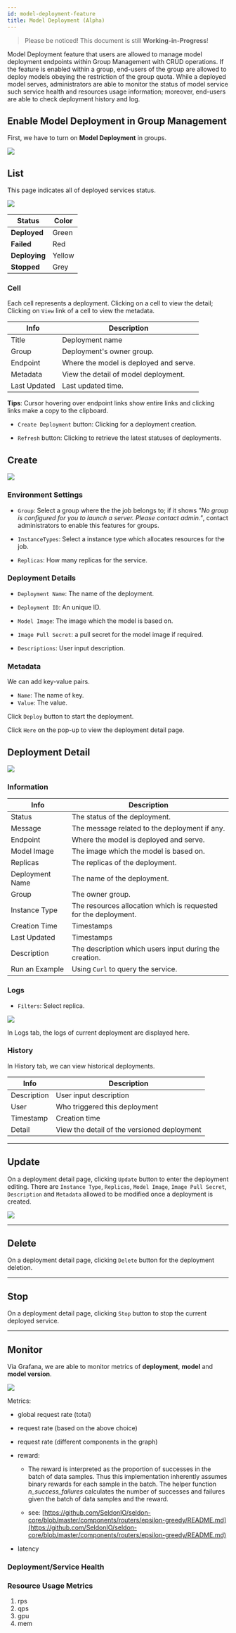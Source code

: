 ```yaml
---
id: model-deployment-feature
title: Model Deployment (Alpha)
---
```


>Please be noticed! This document is still **Working-in-Progress**!

Model Deployment feature that users are allowed to manage model deployment endpoints within Group Management with CRUD operations. If the feature is enabled within a group, end-users of the group are allowed to deploy models obeying the restriction of the group quota. While a deployed model serves, administrators are able to monitor the status of model service such service health and resources usage information; moreover, end-users are able to check deployment history and log.

## Enable Model Deployment in Group Management

First, we have to turn on **Model Deployment** in groups.

![](assets/mdeploy_enable.png)

## List

This page indicates all of deployed services status.

![](assets/mdeploy_grid.png)

|Status   |Color|
|---------|-----|
|**Deployed** |Green |
|**Failed**   |Red   |
|**Deploying**|Yellow|
|**Stopped**  |Grey  |

### Cell

Each cell represents a deployment. Clicking on a cell to view the detail; Clicking on `View` link of a cell to view the metadata.

|Info        |Description|
|------------|-----------|
|Title       | Deployment name|
|Group       | Deployment's owner group.|
|Endpoint    | Where the model is deployed and serve.|
|Metadata    | View the detail of model deployment.|
|Last Updated| Last updated time.|

**Tips**: Cursor hovering over endpoint links show entire links and clicking links make a copy to the clipboard.

+ `Create Deployment` button: Clicking for a deployment creation.

+ `Refresh` button: Clicking to retrieve the latest statuses of deployments.
  
## Create

![](assets/mdeploy_create.png)

### Environment Settings

+ `Group`: Select a group where the the job belongs to; if it shows *"No group is configured for you to launch a server. Please contact admin."*, contact administrators to enable this features for groups.

+ `InstanceTypes`: Select a instance type which allocates resources for the job.

+ `Replicas`: How many replicas for the service.

### Deployment Details

+ `Deployment Name`: The name of the deployment.

+ `Deployment ID`: An unique ID.

+ `Model Image`: The image which the model is based on.

+ `Image Pull Secret`: a pull secret for the model image if required.

+ `Descriptions`: User input description.

### Metadata

We can add key-value pairs.

+ `Name`: The name of key.
+ `Value`: The value.

Click `Deploy` button to start the deployment.

Click `Here` on the pop-up to view the deployment detail page.

## Deployment Detail

![](assets/mdeploy_detail.png)

### Information

|Info           |Description|
|---------------|-----------|
|Status         |The status of the deployment.|
|Message        |The message related to the deployment if any.|
|Endpoint       |Where the model is deployed and serve.|
|Model Image    |The image which the model is based on.|
|Replicas       |The replicas of the deployment.|
|Deployment Name|The name of the deployment.|
|Group          |The owner group.|
|Instance Type  |The resources allocation which is requested for the deployment.|
|Creation Time  |Timestamps|
|Last Updated    |Timestamps|
|Description    |The description which users input during the creation. |
|Run an Example |Using `Curl` to query the service.|


### Logs

+ `Filters`: Select replica.

![](assets/mdeploy_log.png)

In Logs tab, the logs of current deployment are displayed here.

### History

In History tab, we can view historical deployments.

| Info   | Description     |
|---------------|----------|
| Description   | User input description |
| User          | Who triggered this deployment|
| Timestamp     | Creation time|
| Detail        | View the detail of the versioned deployment |


---

## Update

On a deployment detail page, clicking `Update` button to enter the deployment editing.
There are `Instance Type`, `Replicas`, `Model Image`, `Image Pull Secret`, `Description` and `Metadata` allowed to be modified once a deployment is created.

![](assets/mdeploy_update.png)

---

## Delete

On a deployment detail page, clicking `Delete` button for the deployment deletion.

---

## Stop

On a deployment detail page, clicking `Stop` button to stop the current deployed service.

---

## Monitor

Via Grafana, we are able to monitor metrics of **deployment**, **model** and **model version**.

![](assets/mdeploy_grafana.png)

Metrics:

+ global request rate (total)

+ request rate (based on the above choice)

+ request rate (different components in the graph)

+ reward:

    + The reward is interpreted as the proportion of successes in the batch of data samples. Thus this implementation inherently assumes binary rewards for each sample in the batch. The helper function *n_success_failures* calculates the number of successes and failures given the batch of data samples and the reward.

    + see: [https://github.com/SeldonIO/seldon-core/blob/master/components/routers/epsilon-greedy/README.md](https://github.com/SeldonIO/seldon-core/blob/master/components/routers/epsilon-greedy/README.md)

+ latency


### Deployment/Service Health

### Resource Usage Metrics

1. rps
2. qps
3. gpu
4. mem
